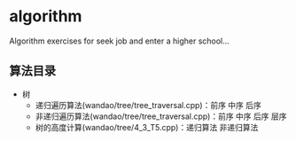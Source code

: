 # algorithm
Algorithm exercises for seek job and enter a higher school...


## 算法目录 ##

 - 树
    - 递归遍历算法(wandao/tree/tree_traversal.cpp)：前序 中序 后序
    - 非递归遍历算法(wandao/tree/tree_traversal.cpp)：前序 中序 后序 层序
    - 树的高度计算(wandao/tree/4_3_T5.cpp)：递归算法 非递归算法